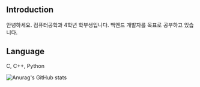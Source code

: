 ## Introduction
안녕하세요. 컴퓨터공학과 4학년 학부생입니다. 
백엔드 개발자를 목표로 공부하고 있습니다.

## Language
C, C++, Python



![Anurag's GitHub stats](https://github-readme-stats.vercel.app/api?username=jaaesung&show_icons=true&theme=radical)
